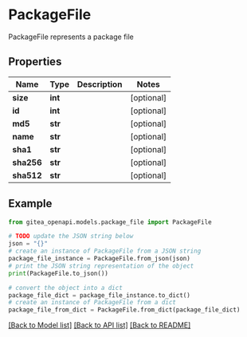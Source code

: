 # PackageFile

PackageFile represents a package file

## Properties

Name | Type | Description | Notes
------------ | ------------- | ------------- | -------------
**size** | **int** |  | [optional] 
**id** | **int** |  | [optional] 
**md5** | **str** |  | [optional] 
**name** | **str** |  | [optional] 
**sha1** | **str** |  | [optional] 
**sha256** | **str** |  | [optional] 
**sha512** | **str** |  | [optional] 

## Example

```python
from gitea_openapi.models.package_file import PackageFile

# TODO update the JSON string below
json = "{}"
# create an instance of PackageFile from a JSON string
package_file_instance = PackageFile.from_json(json)
# print the JSON string representation of the object
print(PackageFile.to_json())

# convert the object into a dict
package_file_dict = package_file_instance.to_dict()
# create an instance of PackageFile from a dict
package_file_from_dict = PackageFile.from_dict(package_file_dict)
```
[[Back to Model list]](../README.md#documentation-for-models) [[Back to API list]](../README.md#documentation-for-api-endpoints) [[Back to README]](../README.md)


